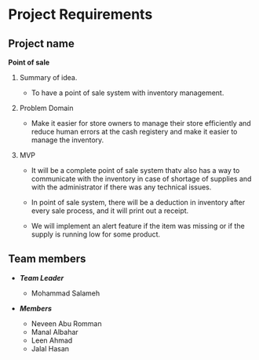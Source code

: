 # Project Requirements

## Project name

**Point of sale**

1. Summary of idea.
    - To have a point of sale system with inventory management.

2. Problem Domain
    - Make it easier for store owners to manage their store efficiently and reduce human errors at the cash registery and make it easier to manage the inventory.

3. MVP

   - It will be a complete point of sale system thatv also has a way to communicate with the inventory in case of shortage of supplies and with the administrator if there was any technical issues.

   - In point of sale system, there will be a deduction in inventory after every sale process, and it will print out a receipt.

   - We will implement an alert feature if the item was missing or if the supply is running low for some product.

## Team members

- **_Team Leader_**

  - Mohammad Salameh

- **_Members_**
  - Neveen Abu Romman
  - Manal Albahar
  - Leen Ahmad
  - Jalal Hasan
